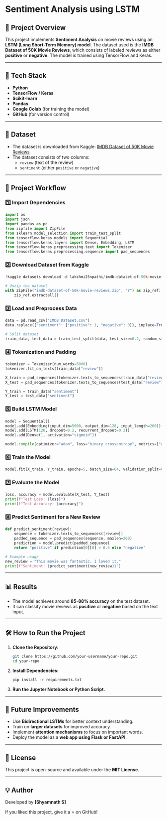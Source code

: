 # Sentiment Analysis using LSTM

## 📌 Project Overview
This project implements **Sentiment Analysis** on movie reviews using an **LSTM (Long Short-Term Memory) model**. The dataset used is the **IMDB Dataset of 50K Movie Reviews**, which consists of labeled reviews as either **positive** or **negative**. The model is trained using TensorFlow and Keras.

---

## 🔧 Tech Stack
- **Python**
- **TensorFlow / Keras**
- **Scikit-learn**
- **Pandas**
- **Google Colab** (for training the model)
- **GitHub** (for version control)

---

## 📂 Dataset
- The dataset is downloaded from Kaggle: [IMDB Dataset of 50K Movie Reviews](https://www.kaggle.com/datasets/lakshmi25npathi/imdb-dataset-of-50k-movie-reviews)
- The dataset consists of two columns:
  - `review` (text of the review)
  - `sentiment` (either `positive` or `negative`)

---

## 🚀 Project Workflow

### 1️⃣ **Import Dependencies**
```python
import os
import json
import pandas as pd
from zipfile import ZipFile
from sklearn.model_selection import train_test_split
from tensorflow.keras.models import Sequential
from tensorflow.keras.layers import Dense, Embedding, LSTM
from tensorflow.keras.preprocessing.text import Tokenizer
from tensorflow.keras.preprocessing.sequence import pad_sequences
```

### 2️⃣ **Download Dataset from Kaggle**
```python
!kaggle datasets download -d lakshmi25npathi/imdb-dataset-of-50k-movie-reviews

# Unzip the dataset
with ZipFile("imdb-dataset-of-50k-movie-reviews.zip", "r") as zip_ref:
    zip_ref.extractall()
```

### 3️⃣ **Load and Preprocess Data**
```python
data = pd.read_csv("IMDB Dataset.csv")
data.replace({"sentiment": {"positive": 1, "negative": 0}}, inplace=True)

# Split dataset
train_data, test_data = train_test_split(data, test_size=0.2, random_state=42)
```

### 4️⃣ **Tokenization and Padding**
```python
tokenizer = Tokenizer(num_words=5000)
tokenizer.fit_on_texts(train_data["review"])

X_train = pad_sequences(tokenizer.texts_to_sequences(train_data["review"]), maxlen=200)
X_test = pad_sequences(tokenizer.texts_to_sequences(test_data["review"]), maxlen=200)

Y_train = train_data["sentiment"]
Y_test = test_data["sentiment"]
```

### 5️⃣ **Build LSTM Model**
```python
model = Sequential()
model.add(Embedding(input_dim=5000, output_dim=128, input_length=200))
model.add(LSTM(128, dropout=0.2, recurrent_dropout=0.2))
model.add(Dense(1, activation="sigmoid"))

model.compile(optimizer="adam", loss="binary_crossentropy", metrics=["accuracy"])
```

### 6️⃣ **Train the Model**
```python
model.fit(X_train, Y_train, epochs=5, batch_size=64, validation_split=0.2)
```

### 7️⃣ **Evaluate the Model**
```python
loss, accuracy = model.evaluate(X_test, Y_test)
print(f"Test Loss: {loss}")
print(f"Test Accuracy: {accuracy}")
```

### 8️⃣ **Predict Sentiment for a New Review**
```python
def predict_sentiment(review):
    sequence = tokenizer.texts_to_sequences([review])
    padded_sequence = pad_sequences(sequence, maxlen=200)
    prediction = model.predict(padded_sequence)
    return "positive" if prediction[0][0] > 0.5 else "negative"

# Example usage
new_review = "This movie was fantastic. I loved it."
print(f"Sentiment: {predict_sentiment(new_review)}")
```

---

## 📊 Results
- The model achieves around **85-88% accuracy** on the test dataset.
- It can classify movie reviews as **positive** or **negative** based on the text input.

---

## 🛠 How to Run the Project
1. **Clone the Repository:**
   ```sh
   git clone https://github.com/your-username/your-repo.git
   cd your-repo
   ```
2. **Install Dependencies:**
   ```sh
   pip install -r requirements.txt
   ```
3. **Run the Jupyter Notebook or Python Script.**

---

## 📌 Future Improvements
- Use **Bidirectional LSTMs** for better context understanding.
- Train on **larger datasets** for improved accuracy.
- Implement **attention mechanisms** to focus on important words.
- Deploy the model as a **web app using Flask or FastAPI**.

---

## 📜 License
This project is open-source and available under the **MIT License**.

---

## 💡 Author
Developed by **[Shyamnath S]**

If you liked this project, give it a ⭐ on GitHub!
